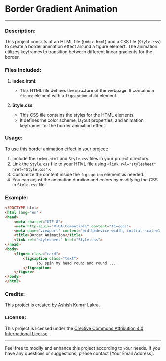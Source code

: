 # Border Gradient Animation

---

### Description:

This project consists of an HTML file (`index.html`) and a CSS file (`Style.css`) to create a border animation effect around a figure element. The animation utilizes keyframes to transition between different linear gradients for the border.

### Files Included:

1. **index.html**: 
   - This HTML file defines the structure of the webpage. It contains a `figure` element with a `figcaption` child element.

2. **Style.css**: 
   - This CSS file contains the styles for the HTML elements.
   - It defines the color scheme, layout properties, and animation keyframes for the border animation effect.

### Usage:

To use this border animation effect in your project:

1. Include the `index.html` and `Style.css` files in your project directory.
2. Link the `Style.css` file to your HTML file using `<link rel="stylesheet" href="Style.css">`.
3. Customize the content inside the `figcaption` element as needed.
4. You can adjust the animation duration and colors by modifying the CSS in `Style.css` file.

### Example:

```html
<!DOCTYPE html>
<html lang="en">
<head>
    <meta charset="UTF-8">
    <meta http-equiv="X-UA-Compatible" content="IE=edge">
    <meta name="viewport" content="width=device-width, initial-scale=1.0">
    <title>Border Animation</title>
    <link rel="stylesheet" href="Style.css">
</head>
<body> 
    <figure class="card">
        <figcaption class="text">
              You spin my head round and round ...
        </figcaption>
    </figure>
</body>
</html>
```

### Credits:

This project is created by Ashish Kumar Lakra.

### License:

This project is licensed under the [Creative Commons Attribution 4.0 International License](https://creativecommons.org/licenses/by/4.0/).

---

Feel free to modify and enhance this project according to your needs. If you have any questions or suggestions, please contact [Your Email Address].

